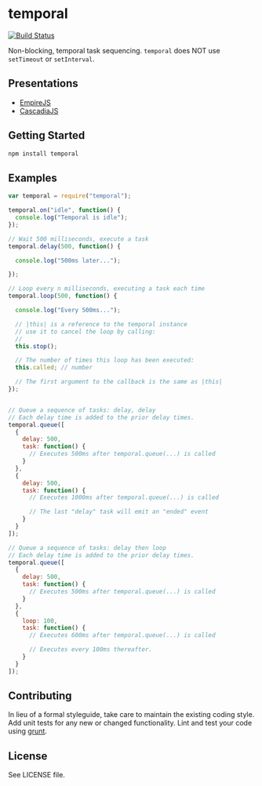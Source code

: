 # temporal


[![Build Status](https://travis-ci.org/rwaldron/temporal.png?branch=master)](https://travis-ci.org/rwaldron/temporal)

Non-blocking, temporal task sequencing. `temporal` does NOT use `setTimeout` or `setInterval`.

## Presentations

- [EmpireJS](https://dl.dropboxusercontent.com/u/3531958/empirejs/index.html)
- [CascadiaJS](https://dl.dropboxusercontent.com/u/3531958/cascadiajs/index.html)




## Getting Started

```bash
npm install temporal
```


## Examples

```javascript
var temporal = require("temporal");

temporal.on("idle", function() {
  console.log("Temporal is idle");  
});

// Wait 500 milliseconds, execute a task
temporal.delay(500, function() {

  console.log("500ms later...");

});

// Loop every n milliseconds, executing a task each time
temporal.loop(500, function() {

  console.log("Every 500ms...");

  // |this| is a reference to the temporal instance
  // use it to cancel the loop by calling:
  //
  this.stop();

  // The number of times this loop has been executed:
  this.called; // number

  // The first argument to the callback is the same as |this|
});


// Queue a sequence of tasks: delay, delay
// Each delay time is added to the prior delay times.
temporal.queue([
  {
    delay: 500,
    task: function() {
      // Executes 500ms after temporal.queue(...) is called
    }
  },
  {
    delay: 500,
    task: function() {
      // Executes 1000ms after temporal.queue(...) is called

      // The last "delay" task will emit an "ended" event
    }
  }
]);

// Queue a sequence of tasks: delay then loop
// Each delay time is added to the prior delay times.
temporal.queue([
  {
    delay: 500,
    task: function() {
      // Executes 500ms after temporal.queue(...) is called
    }
  },
  {
    loop: 100,
    task: function() {
      // Executes 600ms after temporal.queue(...) is called

      // Executes every 100ms thereafter.
    }
  }
]);
```


## Contributing
In lieu of a formal styleguide, take care to maintain the existing coding style. Add unit tests for any new or changed functionality. Lint and test your code using [grunt](https://github.com/gruntjs/grunt).


## License
See LICENSE file.

